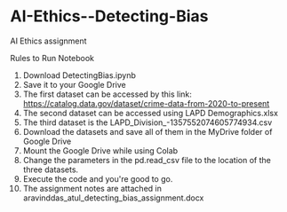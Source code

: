 # AI-Ethics--Detecting-Bias
AI Ethics assignment

Rules to Run Notebook

1. Download DetectingBias.ipynb
2. Save it to your Google Drive
3. The first dataset can be accessed by this link: https://catalog.data.gov/dataset/crime-data-from-2020-to-present
4. The second dataset can be accessed using LAPD Demographics.xlsx
5. The third dataset is the LAPD_Division_-1357552074605774934.csv
6. Download the datasets and save all of them in the MyDrive folder of Google Drive
7. Mount the Google Drive while using Colab
8. Change the parameters in the pd.read_csv file to the location of the three datasets.
9. Execute the code and you're good to go.
10. The assignment notes are attached in aravinddas_atul_detecting_bias_assignment.docx
   
